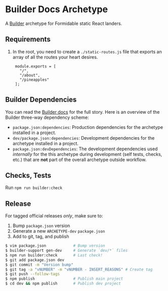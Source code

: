 Builder Docs Archetype
======================

A [Builder][] archetype for Formidable static React landers.

## Requirements

1. In the root, you need to create a `./static-routes.js` file that exports an array
of all the routes your heart desires.

        module.exports = [
          "/",
          "/about",
          "/pineapples"
        ];

## Builder Dependencies

You can read the [Builder docs][] for the full story. Here is an overview of the
Builder three-way dependency scheme:

* `package.json:dependencies`: Production dependencies for the archetype
  installed in a project.
* `dev/package.json:dependencies`: Development dependencies for the archetype
  installed in a project.
* `package.json:devDependencies`: The development dependencies used _internally_
  for the this archetype during development (self tests, checks, etc.) that
  are **not** part of the overall archetype outside workflow.

## Checks, Tests

Run `npm run builder:check`

## Release

For tagged official releases _only_, make sure to:

1. Bump `package.json` version
2. Generate a new `ARCHETYPE-dev` `package.json`
3. Add to git, tag, and publish

```sh
$ vim package.json            # Bump version
$ builder-support gen-dev     # Generate `dev/*` files
$ npm run builder:check       # Last check!
$ git add package.json dev
$ git commit -m "Version bump"
$ git tag -a "vNUMBER" -m "vNUMBER - INSERT_REASONS" # Create tag
$ git push --follow-tags
$ npm publish                 # Publish main project
$ cd dev && npm publish       # Publish dev project
```

[Builder]: https://github.com/FormidableLabs/builder
[Builder docs]: http://formidable.com/open-source/builder/
